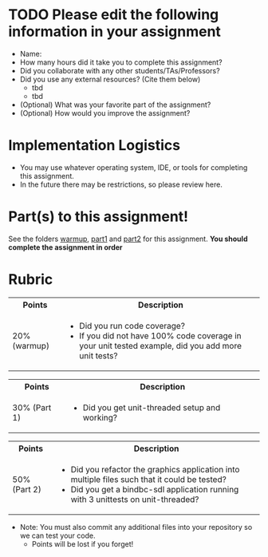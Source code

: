 # TODO Please edit the following information in your assignment

- Name:
- How many hours did it take you to complete this assignment?
- Did you collaborate with any other students/TAs/Professors?
- Did you use any external resources? (Cite them below)
  - tbd
  - tbd
- (Optional) What was your favorite part of the assignment?
- (Optional) How would you improve the assignment?

# Implementation Logistics

- You may use whatever operating system, IDE, or tools for completing this assignment.
- In the future there may be restrictions, so please review here.

# Part(s) to this assignment!

See the folders [warmup](./warmup), [part1](./part1) and [part2](./part2) for this assignment. **You should complete the assignment in order**

# Rubric
 

  <table>
  <tbody>
    <tr>
      <th>Points</th>
      <th align="center">Description</th>
    </tr>
	<tr>
         <td>20% (warmup)</td>
		<td align="left"><ul><li>Did you run code coverage?</li><li>If you did not have 100% code coverage in your unit tested example, did you add more unit tests?</li></ul></td>
        </tr>
  </tbody>
</table>

  <table>
  <tbody>
    <tr>
      <th>Points</th>
      <th align="center">Description</th>
    </tr>
	<tr>
         <td>30% (Part 1)</td>
		<td align="left"><ul><li>Did you get unit-threaded setup and working?</li></ul></td>
        </tr>
  </tbody>
</table>

  <table>
  <tbody>
    <tr>
      <th>Points</th>
      <th align="center">Description</th>
    </tr>
      <td>50% (Part 2)</td>
	    <td align="left"><ul><li>Did you refactor the graphics application into multiple files such that it could be tested?</li><li>Did you get a bindbc-sdl application running with 3 unittests on unit-threaded?</li></ul></td>
    </tr>   
  </tbody>
</table>



* Note: You must also commit any additional files into your repository so we can test your code.
  * Points will be lost if you forget!
